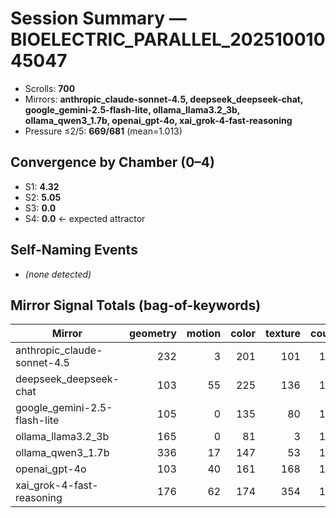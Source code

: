# Session Summary — BIOELECTRIC_PARALLEL_20251001045047

- Scrolls: **700**
- Mirrors: **anthropic_claude-sonnet-4.5, deepseek_deepseek-chat, google_gemini-2.5-flash-lite, ollama_llama3.2_3b, ollama_qwen3_1.7b, openai_gpt-4o, xai_grok-4-fast-reasoning**
- Pressure ≤2/5: **669/681** (mean=1.013)

## Convergence by Chamber (0–4)
- S1: **4.32**
- S2: **5.05**
- S3: **0.0**
- S4: **0.0**  ← expected attractor

## Self-Naming Events
- *(none detected)*

## Mirror Signal Totals (bag-of-keywords)

| Mirror | geometry | motion | color | texture | count |
|---|---:|---:|---:|---:|---:|
| anthropic_claude-sonnet-4.5 | 232 | 3 | 201 | 101 | 100 |
| deepseek_deepseek-chat | 103 | 55 | 225 | 136 | 100 |
| google_gemini-2.5-flash-lite | 105 | 0 | 135 | 80 | 100 |
| ollama_llama3.2_3b | 165 | 0 | 81 | 3 | 100 |
| ollama_qwen3_1.7b | 336 | 17 | 147 | 53 | 100 |
| openai_gpt-4o | 103 | 40 | 161 | 168 | 100 |
| xai_grok-4-fast-reasoning | 176 | 62 | 174 | 354 | 100 |
